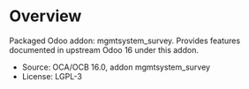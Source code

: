 # Overview

Packaged Odoo addon: mgmtsystem_survey. Provides features documented in upstream Odoo 16 under this addon.

- Source: OCA/OCB 16.0, addon mgmtsystem_survey
- License: LGPL-3

